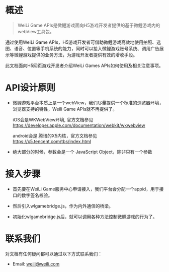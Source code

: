 # 概述

> WeiLi Game APIs是微鲤游戏面向H5游戏开发者提供的基于微鲤游戏内的webView工具包。

通过使用WeiLi Game APIs，H5游戏开发者可借助微鲤游戏高效地使用拍照、选图、语音、位置等手机系统的能力，同时可以接入微鲤游戏账号系统、调用广告展示等微鲤游戏提供的业务方法，为游戏开发者提供有效的增收手段。

此文档面向H5网页游戏开发者介绍WeiLi Games APIs如何使用及相关注意事项。

# API设计原则

- 微鲤游戏平台本质上是一个webView，我们尽量提供一个标准的浏览器环境，浏览器支持的特性，Weili Game APIs就不再提供了。

	iOS会是WKWebView环境, 官方文档参见 https://developer.apple.com/documentation/webkit/wkwebview

	android会是 腾讯的X5内核，官方文档参见 https://x5.tencent.com/tbs/index.html
- 绝大部分的时候，参数会是一个 JavaScript Object，除非只有一个参数

# 接入步骤

- 首先要在WeiLi Game服务中心申请接入，我们平台会分配一个appid，用于接口的数字签名校验。

- 然后引入wlgamebridge.js，作为内外通信的桥梁。

- 初始化wlgamebridge.js后，就可以调用各种方法控制微鲤游戏的行为了。

# 联系我们
对文档有任何疑问都可以通过以下方式联系我们：

- Email: weili@weili.com